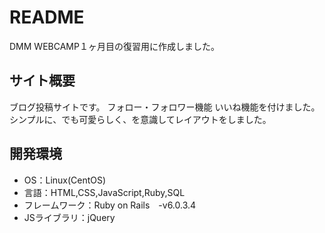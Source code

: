 # README

DMM WEBCAMP１ヶ月目の復習用に作成しました。

## サイト概要
ブログ投稿サイトです。
フォロー・フォロワー機能
いいね機能を付けました。
シンプルに、でも可愛らしく、を意識してレイアウトをしました。

## 開発環境
- OS：Linux(CentOS)
- 言語：HTML,CSS,JavaScript,Ruby,SQL
- フレームワーク：Ruby on Rails　-v6.0.3.4
- JSライブラリ：jQuery

